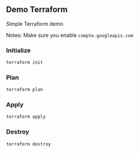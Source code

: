 ## Demo Terraform
Simple Terraform demo

Notes: Make sure you enable `compte.googleapis.com`

### Initialize
```bash
terraform init
```

### Plan
```bash
terraform plan
```

### Apply
```bash
terraform apply
```

### Destroy
```bash
terraform destroy
```